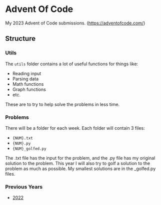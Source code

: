 # Advent Of Code

My 2023 Advent of Code submissions.
(https://adventofcode.com/)

## Structure
### Utils
The `utils` folder contains a lot of useful functions for things like:
- Reading input
- Parsing data
- Math functions
- Graph functions
- etc.

These are to try to help solve the problems in less time.

### Problems
There will be a folder for each week. Each folder will contain 3 files:
- `{NUM}.txt`
- `{NUM}.py`
- `{NUM}_golfed.py`

The .txt file has the input for the problem, and the .py file has my original solution to the problem.
This year I will also try to golf a solution to the problem as much as possible. My smallest solutions are in the _golfed.py files.

### Previous Years
- [2022](https://github.com/duckyluuk/AoC-2022)